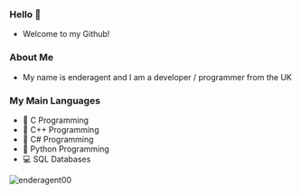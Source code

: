 ### Hello 👋

- Welcome to my Github!

### About Me

- My name is enderagent and I am a developer / programmer from the UK

### My Main Languages

- 📓 C Programming
- 📘 C++ Programming
- 📗 C# Programming
- 🐍 Python Programming
- 💻 SQL Databases

<p align="left"> <img src="https://komarev.com/ghpvc/?username=enderagent00&label=Profile%20views&color=0e75b6&style=flat" alt="enderagent00" /> </p>

